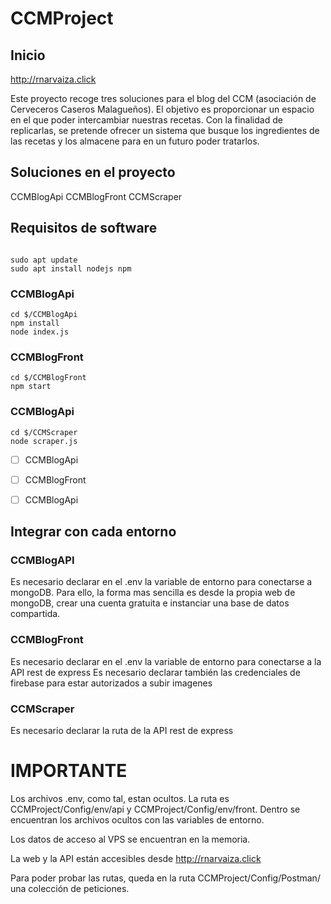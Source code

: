 # CCMProject



## Inicio

http://rnarvaiza.click

Este proyecto recoge tres soluciones para el blog del CCM (asociación de Cerveceros Caseros Malagueños).
El objetivo es proporcionar un espacio en el que poder intercambiar nuestras recetas. Con la finalidad de replicarlas, se pretende ofrecer un sistema que busque los ingredientes de las recetas y los almacene para en un futuro poder tratarlos.


## Soluciones en el proyecto

CCMBlogApi
CCMBlogFront
CCMScraper


## Requisitos de software

```

sudo apt update
sudo apt install nodejs npm

```

### CCMBlogApi

```
cd $/CCMBlogApi
npm install
node index.js

```

### CCMBlogFront

```
cd $/CCMBlogFront
npm start

```

### CCMBlogApi

```
cd $/CCMScraper
node scraper.js

```

- [ ] CCMBlogApi
- [ ] CCMBlogFront
- [ ] CCMBlogApi



## Integrar con cada entorno

### CCMBlogAPI

Es necesario declarar en el .env la variable de entorno para conectarse a mongoDB.
Para ello, la forma mas sencilla es desde la propia web de mongoDB, crear una cuenta gratuita e instanciar una base de datos compartida.


### CCMBlogFront

Es necesario declarar en el .env la variable de entorno para conectarse a la API rest de express
Es necesario declarar también las credenciales de firebase para estar autorizados a subir imagenes

### CCMScraper

Es necesario declarar la ruta de la API rest de express


# IMPORTANTE

Los archivos .env, como tal, estan ocultos. La ruta es CCMProject/Config/env/api y CCMProject/Config/env/front. Dentro se encuentran los archivos ocultos con las variables de entorno.

Los datos de acceso al VPS se encuentran en la memoria.

La web y la API están accesibles desde http://rnarvaiza.click

Para poder probar las rutas, queda en la ruta CCMProject/Config/Postman/ una colección de peticiones.



